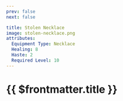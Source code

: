 ```yaml
---
prev: false
next: false

title: Stolen Necklace
image: stolen-necklace.png
attributes:
  Equipment Type: Necklace
  Healing: 8
  Haste: 2
  Required Level: 10
---
```


# {{ $frontmatter.title }}

<MyItemComponent :item="$frontmatter" />


